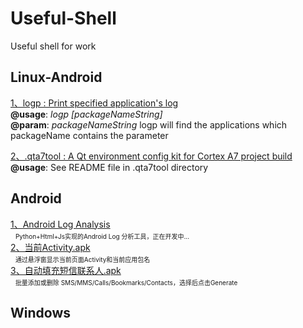 # Useful-Shell
Useful shell for work

## Linux-Android 
[1、logp : Print specified application's log](https://github.com/Bravest-Ptt/Useful-Shell/blob/master/Linux-Android/logp)<br>
 **@usage**: _logp [packageNameString]_<br>
 **@param**: _packageNameString_ logp will find the applications which packageName contains the parameter<br>

[2、.qta7tool : A Qt environment config kit for Cortex A7 project build](https://github.com/Bravest-Ptt/Useful-Shell/blob/master/Linux-Android/.qta7tool)<br>
**@usage**: See README file in .qta7tool directory<br>

## Android
[1、Android Log Analysis](https://github.com/Bravest-Ptt/Useful-Shell/tree/master/Android/parser)<br>
    <font size=1>Python+Html+Js实现的Android Log 分析工具，正在开发中...</font><br>
[2、当前Activity.apk](https://github.com/Bravest-Ptt/Useful-Shell/blob/master/Android/%E5%BD%93%E5%89%8DActivity.apk)<br>
    <font size=1>通过悬浮窗显示当前页面Activity和当前应用包名</font><br>
[3、自动填充短信联系人.apk](https://github.com/Bravest-Ptt/Useful-Shell/blob/master/Android/%E8%87%AA%E5%8A%A8%E5%A1%AB%E5%85%85%E7%9F%AD%E4%BF%A1%E8%81%94%E7%B3%BB%E4%BA%BA.apk)<br>
    <font size=1>批量添加或删除 SMS/MMS/Calls/Bookmarks/Contacts，选择后点击Generate</font><br>
    
## Windows
